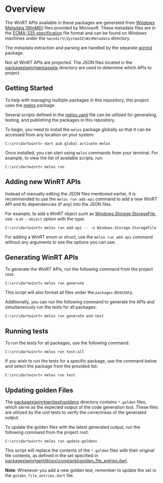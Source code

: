 # Overview

The WinRT APIs available in these packages are generated from
[Windows Metadata (WinMD)][metadata_link] files provided by Microsoft. These
metadata files are in the [ECMA-335 specification][ecma_335_link] file format
and can be found on Windows machines under the `%windir%\System32\WinMetadata`
directory.

The metadata extraction and parsing are handled by the separate
[winmd][winmd_link] package.

Not all WinRT APIs are projected. The JSON files located in the
[packages\winrtgen\assets][assets_dir_link] directory are used to determine
which APIs to project.

## Getting Started

To help with managing multiple packages in this repository, this project uses
the [melos][melos_link] package.

Several scripts defined in the [melos.yaml][melos_yaml_link] file can be
utilized for generating, testing, and publishing the packages in this
repository.

To begin, you need to install the `melos` package globally so that it can be
accessed from any location on your system:

```terminal
C:\src\dartwinrt> dart pub global activate melos
```

Once installed, you can start using `melos` commands from your terminal.
For example, to view the list of available scripts, run:

```terminal
C:\src\dartwinrt> melos run
```

## Adding new WinRT APIs

Instead of manually editing the JSON files mentioned earlier, it is recommended
to use the `melos run add-api` command to add a new WinRT API and its
dependencies (if any) into the JSON files.

For example, to add a WinRT object such as
[Windows.Storage.StorageFile][storagefile_link], use `-o` or `--object` option
with the type:

```terminal
C:\src\dartwinrt> melos run add-api -- -o Windows.Storage.StorageFile
```

For adding a WinRT enum or struct, use the `melos run add-api` command without
any arguments to see the options you can use.

## Generating WinRT APIs

To generate the WinRT APIs, run the following command from the project root:

```terminal
C:\src\dartwinrt> melos run generate
```

This script will also format all files under the `packages` directory.

Additionally, you can run the following command to generate the APIs and
simultaneously run the tests for all packages:

```terminal
C:\src\dartwinrt> melos run generate-and-test
```

## Running tests

To run the tests for all packages, use the following command:

```terminal
C:\src\dartwinrt> melos run test:all
```

If you wish to run the tests for a specific package, use the command below and
select the package from the provided list:

```terminal
C:\src\dartwinrt> melos run test
```

## Updating golden Files

The [packages\winrtgen\test\goldens][goldens_dir_link] directory contains
`*.golden` files, which serve as the expected output of the code generation
tool. These files are utilized by the unit tests to verify the correctness of
the generated output.

To update the golden files with the latest generated output, run the following
command from the project root:

```terminal
C:\src\dartwinrt> melos run update-goldens
```

This script will replace the contents of the `*.golden` files with their
original file contents, as defined in the set specified in
[packages\winrtgen\lib\src\constants\golden_file_entries.dart][golden_file_entries_dart_link].

**Note**: Whenever you add a new golden test, remember to update the set in the
`golden_file_entries.dart` file.

[assets_dir_link]: https://github.com/halildurmus/dartwinrt/tree/main/packages/winrtgen/assets
[ecma_335_link]: https://www.ecma-international.org/publications-and-standards/standards/ecma-335/
[golden_file_entries_dart_link]: https://github.com/halildurmus/dartwinrt/tree/main/packages/winrtgen/lib/src/constants/golden_file_entries.dart
[goldens_dir_link]: https://github.com/halildurmus/dartwinrt/tree/main/packages/winrtgen/test/goldens
[melos_link]: https://github.com/invertase/melos
[melos_yaml_link]: https://github.com/halildurmus/dartwinrt/tree/main/melos.yaml
[metadata_link]: https://learn.microsoft.com/uwp/winrt-cref/winmd-files
[storagefile_link]: https://learn.microsoft.com/uwp/api/windows.storage.storagefile
[winmd_link]: https://github.com/dart-windows/winmd

